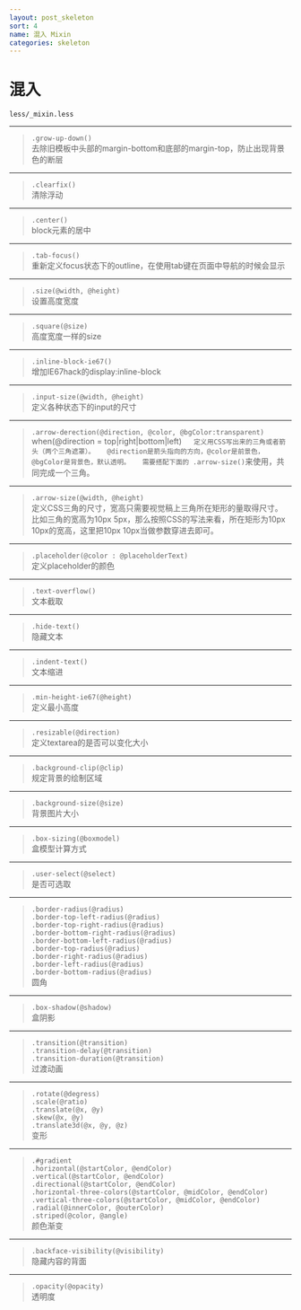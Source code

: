 ```yaml
---
layout: post_skeleton
sort: 4
name: 混入 Mixin
categories: skeleton
---
```


# 混入

	less/_mixin.less

---

> `.grow-up-down()`   
> 去除旧模板中头部的margin-bottom和底部的margin-top，防止出现背景色的断层

---

> `.clearfix()`  
> 清除浮动

---

> `.center()`  
> block元素的居中

---

> `.tab-focus()`  
> 重新定义focus状态下的outline，在使用tab键在页面中导航的时候会显示

---

> `.size(@width, @height)`  
> 设置高度宽度

---

> `.square(@size)`  
> 高度宽度一样的size

---

> `.inline-block-ie67()`  
> 增加IE67hack的display:inline-block

---

> `.input-size(@width, @height)`  
> 定义各种状态下的input的尺寸

---

> `.arrow-derection(@direction, @color, @bgColor:transparent)` when(@direction = top|right|bottom|left)`  
> 定义用CSS写出来的三角或者箭头（两个三角遮罩）。  
> @direction是箭头指向的方向，@color是前景色，@bgColor是背景色，默认透明。  
> 需要搭配下面的 .arrow-size()`来使用，共同完成一个三角。

---

> `.arrow-size(@width, @height)`  
> 定义CSS三角的尺寸，宽高只需要视觉稿上三角所在矩形的量取得尺寸。  
> 比如三角的宽高为10px 5px，那么按照CSS的写法来看，所在矩形为10px 10px的宽高，这里把10px 10px当做参数穿进去即可。

---

> `.placeholder(@color : @placeholderText)`  
> 定义placeholder的颜色

---

> `.text-overflow()`  
> 文本截取

---

> `.hide-text()`  
> 隐藏文本

---

> `.indent-text()`  
> 文本缩进

---

> `.min-height-ie67(@height)`  
> 定义最小高度

---

> `.resizable(@direction)`  
> 定义textarea的是否可以变化大小

---

> `.background-clip(@clip)`  
> 规定背景的绘制区域

---

> `.background-size(@size)`  
> 背景图片大小

---

> `.box-sizing(@boxmodel)`  
> 盒模型计算方式

---

> `.user-select(@select)`  
> 是否可选取

---

> `.border-radius(@radius)`  
> `.border-top-left-radius(@radius)`  
> `.border-top-right-radius(@radius)`   
> `.border-bottom-right-radius(@radius)`  
> `.border-bottom-left-radius(@radius)`  
> `.border-top-radius(@radius)`  
> `.border-right-radius(@radius)`  
> `.border-left-radius(@radius)`  
> `.border-bottom-radius(@radius)`  
> 圆角

---

> `.box-shadow(@shadow)`  
> 盒阴影

---

> `.transition(@transition)`  
> `.transition-delay(@transition)`  
> `.transition-duration(@transition)`  
> 过渡动画

---

> `.rotate(@degress)`  
> `.scale(@ratio)`  
> `.translate(@x, @y)`  
> `.skew(@x, @y)`  
> `.translate3d(@x, @y, @z)`  
> 变形

---

> 	`.#gradient`  
> 	`.horizontal(@startColor, @endColor)`  
> 	`.vertical(@startColor, @endColor)`  
> 	`.directional(@startColor, @endColor)`  
> 	`.horizontal-three-colors(@startColor, @midColor, @endColor)`  
> 	`.vertical-three-colors(@startColor, @midColor, @endColor)`  
> 	`.radial(@innerColor, @outerColor)`  
> 	`.striped(@color, @angle)`  
> 颜色渐变  

---

> `.backface-visibility(@visibility)`  
> 隐藏内容的背面

---

> `.opacity(@opacity)`  
> 透明度
